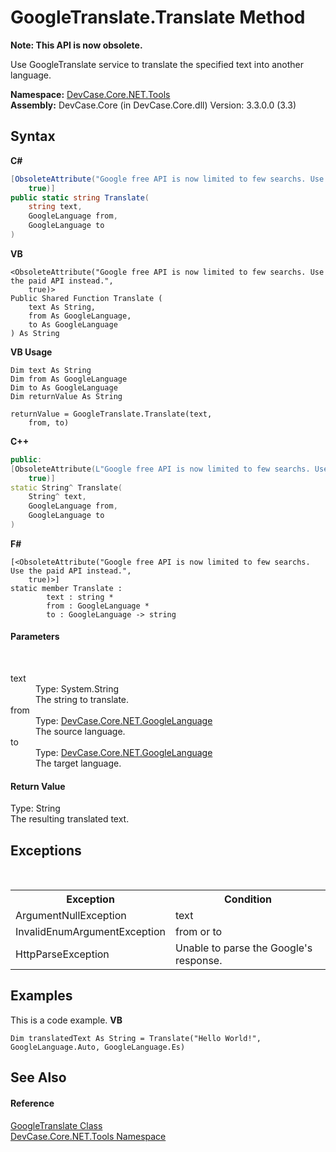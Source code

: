# GoogleTranslate.Translate Method 
 

**Note: This API is now obsolete.**

Use GoogleTranslate service to translate the specified text into another language.

**Namespace:**&nbsp;<a href="N_DevCase_Core_NET_Tools">DevCase.Core.NET.Tools</a><br />**Assembly:**&nbsp;DevCase.Core (in DevCase.Core.dll) Version: 3.3.0.0 (3.3)

## Syntax

**C#**<br />
``` C#
[ObsoleteAttribute("Google free API is now limited to few searchs. Use the paid API instead.", 
	true)]
public static string Translate(
	string text,
	GoogleLanguage from,
	GoogleLanguage to
)
```

**VB**<br />
``` VB
<ObsoleteAttribute("Google free API is now limited to few searchs. Use the paid API instead.", 
	true)>
Public Shared Function Translate ( 
	text As String,
	from As GoogleLanguage,
	to As GoogleLanguage
) As String
```

**VB Usage**<br />
``` VB Usage
Dim text As String
Dim from As GoogleLanguage
Dim to As GoogleLanguage
Dim returnValue As String

returnValue = GoogleTranslate.Translate(text, 
	from, to)
```

**C++**<br />
``` C++
public:
[ObsoleteAttribute(L"Google free API is now limited to few searchs. Use the paid API instead.", 
	true)]
static String^ Translate(
	String^ text, 
	GoogleLanguage from, 
	GoogleLanguage to
)
```

**F#**<br />
``` F#
[<ObsoleteAttribute("Google free API is now limited to few searchs. Use the paid API instead.", 
	true)>]
static member Translate : 
        text : string * 
        from : GoogleLanguage * 
        to : GoogleLanguage -> string 

```


#### Parameters
&nbsp;<dl><dt>text</dt><dd>Type: System.String<br />The string to translate.</dd><dt>from</dt><dd>Type: <a href="T_DevCase_Core_NET_GoogleLanguage">DevCase.Core.NET.GoogleLanguage</a><br />The source language.</dd><dt>to</dt><dd>Type: <a href="T_DevCase_Core_NET_GoogleLanguage">DevCase.Core.NET.GoogleLanguage</a><br />The target language.</dd></dl>

#### Return Value
Type: String<br />The resulting translated text.

## Exceptions
&nbsp;<table><tr><th>Exception</th><th>Condition</th></tr><tr><td>ArgumentNullException</td><td>text</td></tr><tr><td>InvalidEnumArgumentException</td><td>from or to</td></tr><tr><td>HttpParseException</td><td>Unable to parse the Google's response.</td></tr></table>

## Examples
This is a code example. 
**VB**<br />
``` VB
Dim translatedText As String = Translate("Hello World!", GoogleLanguage.Auto, GoogleLanguage.Es)
```


## See Also


#### Reference
<a href="T_DevCase_Core_NET_Tools_GoogleTranslate">GoogleTranslate Class</a><br /><a href="N_DevCase_Core_NET_Tools">DevCase.Core.NET.Tools Namespace</a><br />